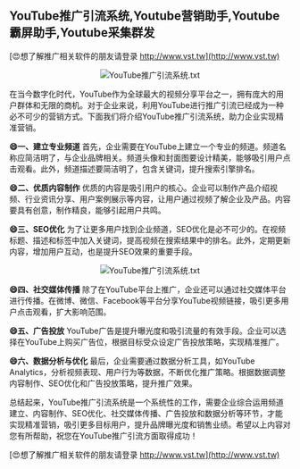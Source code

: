 ## **YouTube推广引流系统,Youtube营销助手,Youtube霸屏助手,Youtube采集群发**

[😍想了解推广相关软件的朋友请登录 http://www.vst.tw](http://www.vst.tw)

 <center><img src="https://vst.tw/MP4/tuiguang/png/2.png" alt="YouTube推广引流系统.txt"></center>

在当今数字化时代，YouTube作为全球最大的视频分享平台之一，拥有庞大的用户群体和无限的商机。对于企业来说，利用YouTube进行推广引流已经成为一种必不可少的营销方式。下面我们将介绍YouTube推广引流系统，助力企业实现精准营销。

**😄一、建立专业频道**
首先，企业需要在YouTube上建立一个专业的频道。频道名称应简洁明了，与企业品牌相关。频道头像和封面图要设计精美，能够吸引用户点击观看。此外，频道描述要简洁明了，包含关键词，提升搜索引擎排名。

**😄二、优质内容制作**
优质的内容是吸引用户的核心。企业可以制作产品介绍视频、行业资讯分享、用户案例展示等内容，让用户通过视频了解企业及产品。内容要具有创意，制作精良，能够引起用户共鸣。

**😄三、SEO优化**
为了让更多用户找到企业频道，SEO优化是必不可少的。在视频标题、描述和标签中加入关键词，提高视频在搜索结果中的排名。此外，定期更新内容，增加用户互动，也是提升SEO效果的重要手段。

 <center><img src="https://vst.tw/MP4/tuiguang/png/7.png" alt="YouTube推广引流系统.txt"></center>

**😄四、社交媒体传播**
除了在YouTube平台上推广，企业还可以通过社交媒体平台进行传播。在微博、微信、Facebook等平台分享YouTube视频链接，吸引更多用户点击观看，扩大影响范围。

**😄五、广告投放**
YouTube广告是提升曝光度和吸引流量的有效手段。企业可以选择在YouTube上购买广告位，根据目标受众设定广告投放策略，实现精准推广。

**😄六、数据分析与优化**
最后，企业需要通过数据分析工具，如YouTube Analytics，分析视频表现、用户行为等数据，不断优化推广策略。根据数据调整内容制作、SEO优化和广告投放策略，提升推广效果。

总结起来，YouTube推广引流系统是一个系统性的工作，需要企业综合运用频道建立、内容制作、SEO优化、社交媒体传播、广告投放和数据分析等环节，才能实现精准营销，吸引更多目标用户，提升品牌曝光度和销售业绩。希望以上内容对您有所帮助，祝您在YouTube推广引流方面取得成功！

[😍想了解推广相关软件的朋友请登录 http://www.vst.tw](http://www.vst.tw)




